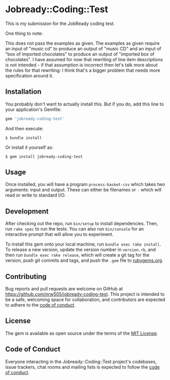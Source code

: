 # Jobready::Coding::Test

This is my submission for the JobReady coding test.

One thing to note:

This does not pass the examples as given. The examples as given
require an input of "music cd" to produce an output of "music CD" and
an input of "box of imported chocolates" to produce an output of
"imported box of chocolates". I have assumed for now that rewriting of
line item descriptions is not intended - if that assumption is
incorrect then let's talk more about the rules for that rewriting: I
think that's a bigger problem that needs more specification around it.

## Installation

You probably don't want to actually install this. But if you do, add this line to your application's Gemfile:

```ruby
gem 'jobready-coding-test'
```

And then execute:

    $ bundle install

Or install it yourself as:

    $ gem install jobready-coding-test

## Usage

Once installed, you will have a program `process-basket-csv` which
takes two arguments: input and output. These can either be filenames
or `-` which will read or write to standard I/O.

## Development

After checking out the repo, run `bin/setup` to install dependencies. Then, run `rake spec` to run the tests. You can also run `bin/console` for an interactive prompt that will allow you to experiment.

To install this gem onto your local machine, run `bundle exec rake install`. To release a new version, update the version number in `version.rb`, and then run `bundle exec rake release`, which will create a git tag for the version, push git commits and tags, and push the `.gem` file to [rubygems.org](https://rubygems.org).

## Contributing

Bug reports and pull requests are welcome on GitHub at https://github.com/nrw505/jobready-coding-test. This project is intended to be a safe, welcoming space for collaboration, and contributors are expected to adhere to the [code of conduct](https://github.com/nrw505/jobready-coding-test/blob/master/CODE_OF_CONDUCT.md).


## License

The gem is available as open source under the terms of the [MIT License](https://opensource.org/licenses/MIT).

## Code of Conduct

Everyone interacting in the Jobready::Coding::Test project's codebases, issue trackers, chat rooms and mailing lists is expected to follow the [code of conduct](https://github.com/nrw505/jobready-coding-test/blob/master/CODE_OF_CONDUCT.md).
